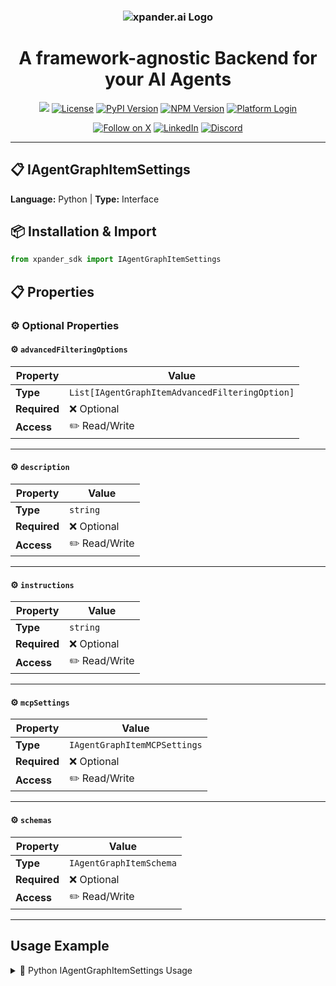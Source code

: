 <h3 align="center">
  <a name="readme-top"></a>
  <picture>
    <source media="(prefers-color-scheme: dark)" srcset="https://assets.xpanderai.io/logo/xpander.ai_dark.png">
    <img
      src="https://assets.xpanderai.io/logo/xpander.ai_light.png"
      style="max-width: 100%; height: auto; width: auto; max-height: 170px;"
      alt="xpander.ai Logo"
    >
  </picture>
</h3>

<div align="center">
  <h1>A framework-agnostic Backend for your AI Agents</h1>

  <a href="https://pepy.tech/projects/xpander-sdk"><img src="https://static.pepy.tech/badge/xpander-sdk/month"></a> 
  <a href="https://github.com/xpander-ai/xpander.ai/blob/main/LICENSE"><img src="https://img.shields.io/github/license/xpander-ai/xpander.ai" alt="License"></a> <a href="https://pypi.org/project/xpander-sdk"><img src="https://img.shields.io/pypi/v/xpander-sdk" alt="PyPI Version"></a> <a href="https://npmjs.com/package/xpander-sdk"><img src="https://img.shields.io/npm/v/xpander-sdk" alt="NPM Version"></a> <a href="https://app.xpander.ai"><img src="https://img.shields.io/badge/platform-login-30a46c" alt="Platform Login"></a>
</div>

<div align="center">
  <p align="center">
<a href="https://x.com/xpander_ai"><img src="https://img.shields.io/badge/Follow%20on%20X-000000?style=for-the-badge&logo=x&logoColor=white" alt="Follow on X" /></a> <a href="https://www.linkedin.com/company/xpander-ai"><img src="https://img.shields.io/badge/Follow%20on%20LinkedIn-0077B5?style=for-the-badge&logo=linkedin&logoColor=white" alt="LinkedIn" /></a> <a href="https://discord.gg/CUcp4WWh5g"><img src="https://img.shields.io/badge/Join%20our%20Discord-5865F2?style=for-the-badge&logo=discord&logoColor=white" alt="Discord" /></a>
  </p>
</div>

---

## 📋 IAgentGraphItemSettings

**Language:** Python | **Type:** Interface

## 📦 Installation & Import

```python
from xpander_sdk import IAgentGraphItemSettings
```

## 📋 Properties

### ⚙️ Optional Properties

#### ⚙️ `advancedFilteringOptions`

| Property | Value |
|----------|-------|
| **Type** | `List[IAgentGraphItemAdvancedFilteringOption]` |
| **Required** | ❌ Optional |
| **Access** | ✏️ Read/Write |

---

#### ⚙️ `description`

| Property | Value |
|----------|-------|
| **Type** | `string` |
| **Required** | ❌ Optional |
| **Access** | ✏️ Read/Write |

---

#### ⚙️ `instructions`

| Property | Value |
|----------|-------|
| **Type** | `string` |
| **Required** | ❌ Optional |
| **Access** | ✏️ Read/Write |

---

#### ⚙️ `mcpSettings`

| Property | Value |
|----------|-------|
| **Type** | `IAgentGraphItemMCPSettings` |
| **Required** | ❌ Optional |
| **Access** | ✏️ Read/Write |

---

#### ⚙️ `schemas`

| Property | Value |
|----------|-------|
| **Type** | `IAgentGraphItemSchema` |
| **Required** | ❌ Optional |
| **Access** | ✏️ Read/Write |

---

## Usage Example

<details>
<summary>🐍 Python IAgentGraphItemSettings Usage</summary>

```python
from xpander_sdk import IAgentGraphItemSettings

# Create IAgentGraphItemSettings instance
iagentgraphitemsettings = IAgentGraphItemSettings()


# Access key property: advancedFilteringOptions
value = iagentgraphitemsettings.advancedFilteringOptions
print(f"advancedFilteringOptions: {value}")




print("IAgentGraphItemSettings ready!")
```

</details>

